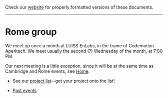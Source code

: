 Check our [website](http://rustaceans.uk/) for
properly formatted versions of these documents.

---

# Rome group

We meet up once a month at LUISS EnLabs, in the frame of Codemotion Aperitech.
We meet usually the second (?) Wednesday of the month, at 7:00 PM.

Our next meeting is a little exception, since
it will be at the same time as Cambridge and Rome
events, see [Home](http://rustaceans.uk/).

* See our [project list](Projects.md)--get your project onto the list!

* [Past events](past_events/index.md)
